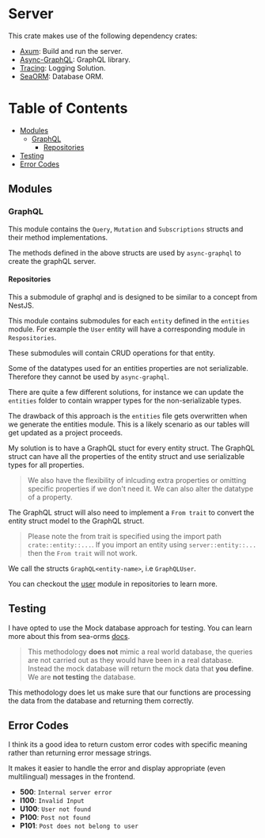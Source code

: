 <!-- omit in toc -->
# Server
This crate makes use of the following dependency crates:
- [Axum](https://docs.rs/axum/latest/axum/): Build and run the server.
- [Async-GraphQL](https://async-graphql.github.io/async-graphql/en/introduction.html): GraphQL library.
- [Tracing](https://crates.io/crates/tracing): Logging Solution.
- [SeaORM](https://www.sea-ql.org/SeaORM/docs/index/): Database ORM.

<!-- omit in toc -->
# Table of Contents
- [Modules](#modules)
	- [GraphQL](#graphql)
		- [Repositories](#repositories)
- [Testing](#testing)
- [Error Codes](#error-codes)


## Modules

### GraphQL
This module contains the `Query`, `Mutation` and `Subscriptions` structs and their method implementations.

The methods defined in the above structs are used by `async-graphql` to create the graphQL server.

#### Repositories
This a submodule of graphql and is designed to be similar to a concept from NestJS.

This module contains submodules for each `entity` defined in the `entities` module. For example the `User` entity will have a corresponding module in `Respositories`.

These submodules will contain CRUD operations for that entity.

Some of the datatypes used for an entities properties are not serializable. Therefore they cannot be used by `async-graphql`.

There are quite a few different solutions, for instance we can update the `entities` folder to contain wrapper types for the non-serializable types.

The drawback of this approach is the `entities` file gets overwritten when we generate the entities module. This is a likely scenario as our tables will get updated as a project proceeds.

My solution is to have a GraphQL stuct for every entity struct. The GraphQL struct can have all the properties of the entity struct and use serializable types for all properties.

> We also have the flexibility of inlcuding extra properties or omitting specific properties if we don't need it. We can also alter the datatype of a property.

The GraphQL struct will also need to implement a `From trait` to convert the entity struct model to the GraphQL struct.

> Please note the from trait is specified using the import path `crate::entity::...`. If you import an entity using `server::entity::...` then the `From trait` will not work.

We call the structs `GraphQL<entity-name>`, i.e `GraphQLUser`.

You can checkout the [user](/src/grapqhl/repositories/user/mod.rs) module in repositories to learn more.

## Testing

I have opted to use the Mock database approach for testing. You can learn more about this from sea-orms [docs](https://www.sea-ql.org/SeaORM/docs/write-test/mock/).

> This methodology **does not** mimic a real world database, the queries are not carried out as they would have been in a real database. Instead the mock database will return the mock data that **you define**. We are **not testing** the database.

This methodology does let us make sure that our functions are processing the data from the database and returning them correctly.

## Error Codes

I think its a good idea to return custom error codes with specific meaning rather than returning error message strings.

It makes it easier to handle the error and display appropriate (even multilingual) messages in the frontend.


* **500**: `Internal server error`
* **I100**: `Invalid Input`
* **U100**: `User not found`
* **P100**: `Post not found`
* **P101**: `Post does not belong to user`
